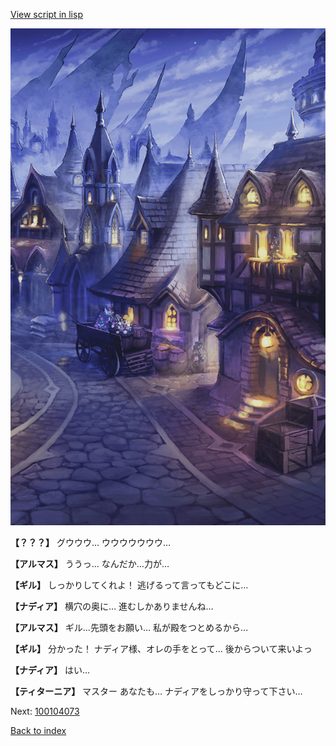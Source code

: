 [View script in lisp](../scripts/100104071.txt)

![101_city_night2.png](../images/backgrounds/101_city_night2.png)

**【？？？】**
グウウウ…
ウウウウウウウ…

**【アルマス】**
ううっ…
なんだか…力が…

**【ギル】**
しっかりしてくれよ！
逃げるって言ってもどこに…

**【ナディア】**
横穴の奥に…
進むしかありませんね…

**【アルマス】**
ギル…先頭をお願い…
私が殿をつとめるから…

**【ギル】**
分かった！
ナディア様、オレの手をとって…
後からついて来いよっ

**【ナディア】**
はい…

**【ティターニア】**
マスター
あなたも…
ナディアをしっかり守って下さい…

Next: [100104073](100104073.md)

[Back to index](index.md)
